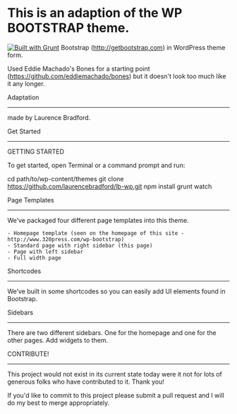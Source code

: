 This is an adaption of the WP BOOTSTRAP theme. 
===================
[![Built with Grunt](https://cdn.gruntjs.com/builtwith.png)](http://gruntjs.com/)
Bootstrap (http://getbootstrap.com) in WordPress theme form. 

Used Eddie Machado's Bones for a starting point (https://github.com/eddiemachado/bones) but it doesn't look too much like it any longer. 

Adaptation 
________
made by Laurence Bradford. 

Get Started
______________
GETTING STARTED

To get started, open Terminal or a command prompt and run:

cd path/to/wp-content/themes
git clone https://github.com/laurencebradford/lb-wp.git
npm install
grunt watch

Page Templates
______________

We’ve packaged four different page templates into this theme.

    - Homepage template (seen on the homepage of this site - http://www.320press.com/wp-bootstrap)
    - Standard page with right sidebar (this page)
    - Page with left sidebar
    - Full width page


Shortcodes
__________

We’ve built in some shortcodes so you can easily add UI elements found in Bootstrap.

Sidebars
________

There are two different sidebars. One for the homepage and one for the other pages. Add widgets to them.


CONTRIBUTE!
___________

This project would not exist in its current state today were it not for lots of generous folks who have contributed to it. Thank you! 

If you'd like to commit to this project please submit a pull request and I will do my best to merge appropriately.
